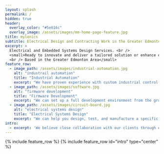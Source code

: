 ```yaml
---
layout: splash
permalink: /
hidden: true
header:
  overlay_color: "#5e616c"
  overlay_image: /assets/images/mm-home-page-feature.jpg
title: mylonics
subtitle: Electrical Design and Contracting Work in the Greater Edmonton Area
excerpt: >
  Electrical and Embedded Systems Design Services. <br />
  <small>Ready to innovate and deliver a tailored solution or enhance existing designs.
  <br /> Based in the Greater Edmonton Area</small>
feature_row:
  - image_path: /assets/images/industrial-automation.jpg
    alt: "industrail automation"
    title: "Industrial Automation"
    excerpt: "We have proven experience with custom industrial control systems, and the use of field robotics for remote sensing."
  - image_path: /assets/images/software.jpg
    alt: "firmware development"
    title: "Firmware Development"
    excerpt: "We can set up a full development environment from the ground up to meet your development and deployment needs."
  - image_path: /assets/images/circuit-board.jpg
    alt: "electrical systems design"
    title: "Electrical Systems Design"
    excerpt: "We can help you design, test, and manufacture a specific component for a system all the way to a system as a whole"  
intro: 
  - excerpt: 'We believe close collaboration with our clients through every step of the design process will help to develop and deliver a solution that is feasible from an engineering, and business perspective.'
---
```


{% include feature_row %}
{% include feature_row id="intro" type="center" %}